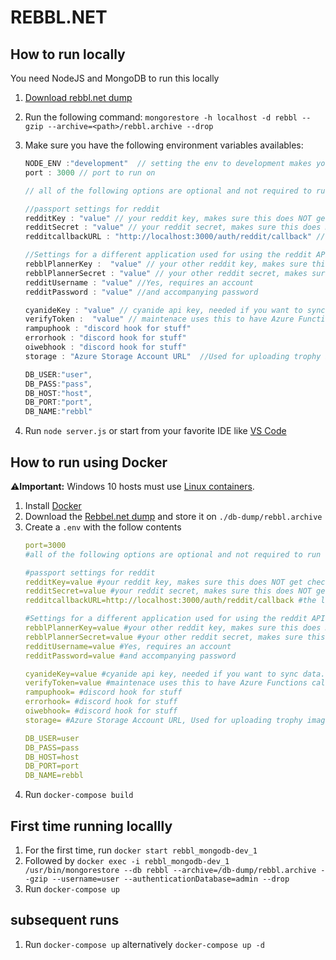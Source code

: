 # REBBL.NET

## How to run locally

You need NodeJS and MongoDB to run this locally

1. [Download rebbl.net dump](https://cdn.rebbl.net/rebbl.net/rebbl.archive) 
2. Run the following command: `mongorestore -h localhost -d rebbl --gzip --archive=<path>/rebbl.archive --drop`
3. Make sure you have the following environment variables availables:
    ```javascript
    NODE_ENV :"development"  // setting the env to development makes your local instance use local js/css files
    port : 3000 // port to run on

    // all of the following options are optional and not required to run

    //passport settings for reddit
    redditKey : "value" // your reddit key, makes sure this does NOT get checked in
    redditSecret : "value" // your reddit secret, makes sure this does NOT get checked in
    redditcallbackURL : "http://localhost:3000/auth/reddit/callback" // the local url for callback of the login action

    //Settings for a different application used for using the reddit API for getting comments from weekly threads, see ./lib/RedditService.js
    rebblPlannerKey :  "value" // your other reddit key, makes sure this does NOT get checked in
    rebblPlannerSecret : "value" // your other reddit secret, makes sure this does NOT get checked in
    redditUsername : "value" //Yes, requires an account
    redditPassword : "value" //and accompanying password

    cyanideKey : "value" // cyanide api key, needed if you want to sync data.
    verifyToken :  "value" // maintenace uses this to have Azure Functions call specific URLS
    rampuphook : "discord hook for stuff"
    errorhook : "discord hook for stuff"
    oiwebhook : "discord hook for stuff"
    storage : "Azure Storage Account URL"  //Used for uploading trophy images to the CDN  

    DB_USER:"user",
    DB_PASS:"pass",
    DB_HOST:"host",
    DB_PORT:"port",
    DB_NAME:"rebbl"
    ```

4. Run `node server.js` or start from your favorite IDE like [VS Code](https://code.visualstudio.com/)

## How to run using Docker

⚠️**Important:** Windows 10 hosts must use [Linux containers](https://docs.docker.com/docker-for-windows/#switch-between-windows-and-linux-containers).

1. Install [Docker](https://www.docker.com/get-started)
2. Download the [Rebbel.net dump](https://cdn.rebbl.net/rebbl.net/rebbl.archive) and store it on `./db-dump/rebbl.archive`
3. Create a `.env` with the follow contents
    ```yml
    port=3000 
    #all of the following options are optional and not required to run

    #passport settings for reddit
    redditKey=value #your reddit key, makes sure this does NOT get checked in
    redditSecret=value #your reddit secret, makes sure this does NOT get checked in
    redditcallbackURL=http://localhost:3000/auth/reddit/callback #the local url for callback of the login action

    #Settings for a different application used for using the reddit API for getting comments from weekly threads, see ./lib/RedditService.js
    rebblPlannerKey=value #your other reddit key, makes sure this does NOT get checked in
    rebblPlannerSecret=value #your other reddit secret, makes sure this does NOT get checked in
    redditUsername=value #Yes, requires an account
    redditPassword=value #and accompanying password

    cyanideKey=value #cyanide api key, needed if you want to sync data.
    verifyToken=value #maintenace uses this to have Azure Functions call specific URLS
    rampuphook= #discord hook for stuff
    errorhook= #discord hook for stuff
    oiwebhook= #discord hook for stuff
    storage= #Azure Storage Account URL, Used for uploading trophy images to the CDN  

    DB_USER=user
    DB_PASS=pass
    DB_HOST=host
    DB_PORT=port
    DB_NAME=rebbl  
    ```
4. Run `docker-compose build`

## First time running locallly
1. For the first time, run `docker start rebbl_mongodb-dev_1`
2. Followed by `docker exec -i rebbl_mongodb-dev_1 /usr/bin/mongorestore --db rebbl --archive=/db-dump/rebbl.archive --gzip --username=user --authenticationDatabase=admin --drop`
3. Run `docker-compose up`

## subsequent runs
1. Run `docker-compose up` alternatively `docker-compose up -d` 
